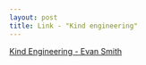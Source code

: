 ```yaml
---
layout: post
title: Link - "Kind engineering"
---
```


[Kind Engineering - Evan Smith](https://kind.engineering/)
